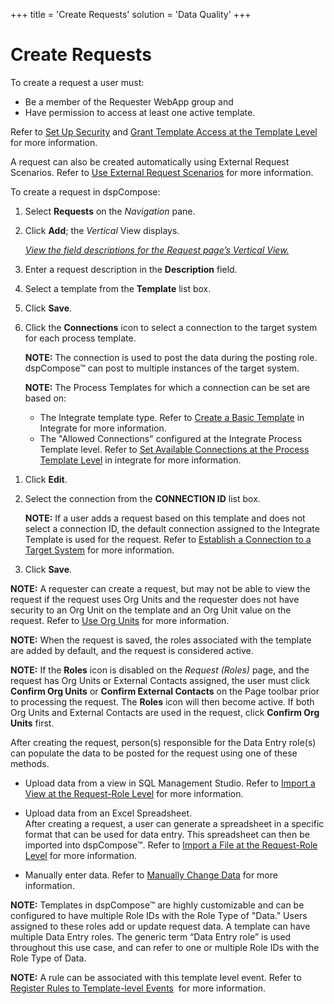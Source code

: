 +++
title = 'Create Requests'
solution = 'Data Quality'
+++

# Create Requests

To create a request a user must:

  - Be a member of the Requester WebApp group and
  - Have permission to access at least one active template.

Refer to [Set Up Security](../Config/Set_Up_Security.htm) and [Grant
Template Access at the Template
Level](Add_Users_to_Templates.htm#Grant_Template_Access_at_the_Template_Level)
for more information.

A request can also be created automatically using External Request
Scenarios. Refer to [Use External Request
Scenarios](Use_External_Request_Scenarios.htm) for more information.

To create a request in dspCompose:

1.  Select **Requests** on the *Navigation* pane.

2.  Click **Add**; the *Vertical* View displays.
    
    *[View the field descriptions for the Request page’s Vertical
    View.](../Page_Desc/Request_H.htm)*

3.  Enter a request description in the **Description** field.

4.  Select a template from the **Template** list box.

5.  Click **Save**.

6.  Click the **Connections** icon to select a connection to the target
    system for each process template.
    
    **NOTE:** The connection is used to post the data during the posting
    role. dspCompose™ can post to multiple instances of the target
    system.
    
    **NOTE:** The Process Templates for which a connection can be set
    are based on:
    
      - The Integrate template type. Refer to [Create a Basic
        Template](../../../Platform/Integrate/Use_Cases/Create_a_Basic_Template.htm)
        in Integrate for more information.
      - The "Allowed Connections" configured at the Integrate Process
        Template level. Refer to [Set Available Connections at the
        Process Template
        Level](../../../Platform/Integrate/Use_Cases/Set_Connections_at_the_Process_Template_Level.htm)
        in integrate for more information.

<!-- end list -->

1.  Click **Edit**.

2.  Select the connection from the **CONNECTION ID** list box.
    
    **NOTE:** If a user adds a request based on this template and does
    not select a connection ID, the default connection assigned to the
    Integrate Template is used for the request. Refer to [Establish a
    Connection to a Target
    System](../../../Platform/Common/Use_Cases/Establish_a_Connection_to_a_target_system_Overview.htm)
    for more information.

3.  Click **Save**.

**NOTE:** A requester can create a request, but may not be able to view
the request if the request uses Org Units and the requester does not
have security to an Org Unit on the template and an Org Unit value on
the request. Refer to [Use Org Units](Use_Org_Units.htm) for more
information.

**NOTE:** When the request is saved, the roles associated with the
template are added by default, and the request is considered active.

**NOTE:** If the **Roles** icon is disabled on the *Request (Roles)*
page, and the request has Org Units or External Contacts assigned, the
user must click **Confirm Org Units** or **Confirm External Contacts**
on the Page toolbar prior to processing the request. The **Roles** icon
will then become active. If both Org Units and External Contacts are
used in the request, click **Confirm Org Units** first.

After creating the request, person(s) responsible for the Data Entry
role(s) can populate the data to be posted for the request using one of
these methods.

  - Upload data from a view in SQL Management Studio. Refer to [Import a
    View at the Request-Role
    Level](Import_a_View_at_the_Request%20Role_Level.htm) for more
    information.

  - Upload data from an Excel Spreadsheet.  
    After creating a request, a user can generate a spreadsheet in a
    specific format that can be used for data entry. This spreadsheet
    can then be imported into dspCompose™. Refer to [Import a File at
    the Request-Role
    Level](Import_a_File_at_the_Request%20Role_Level.htm) for more
    information.

  - Manually enter data. Refer to [Manually Change
    Data](Enter_Data_for_a_Request.htm#Manually_Change_Data) for more
    information.

**NOTE:** Templates in dspCompose™ are highly customizable and can be
configured to have multiple Role IDs with the Role Type of "Data." Users
assigned to these roles add or update request data. A template can have
multiple Data Entry roles. The generic term “Data Entry role” is used
throughout this use case, and can refer to one or multiple Role IDs with
the Role Type of Data.

**NOTE:** A rule can be associated with this template level event. Refer
to [Register Rules to Template-level
Events](Register_Rules_to_Template%20level_Events.htm)  for more
information.
